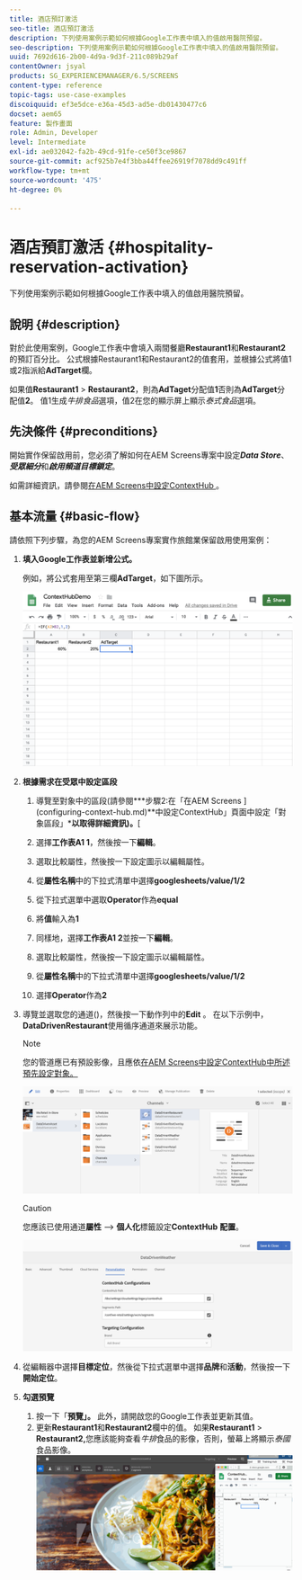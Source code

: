 ```yaml
---
title: 酒店預訂激活
seo-title: 酒店預訂激活
description: 下列使用案例示範如何根據Google工作表中填入的值啟用醫院預留。
seo-description: 下列使用案例示範如何根據Google工作表中填入的值啟用醫院預留。
uuid: 7692d616-2b00-4d9a-9d3f-211c089b29af
contentOwner: jsyal
products: SG_EXPERIENCEMANAGER/6.5/SCREENS
content-type: reference
topic-tags: use-case-examples
discoiquuid: ef3e5dce-e36a-45d3-ad5e-db01430477c6
docset: aem65
feature: 製作畫面
role: Admin, Developer
level: Intermediate
exl-id: ae032042-fa2b-49cd-91fe-ce50f3ce9867
source-git-commit: acf925b7e4f3bba44ffee26919f7078dd9c491ff
workflow-type: tm+mt
source-wordcount: '475'
ht-degree: 0%

---
```


# 酒店預訂激活 {#hospitality-reservation-activation}

下列使用案例示範如何根據Google工作表中填入的值啟用醫院預留。

## 說明 {#description}

對於此使用案例，Google工作表中會填入兩間餐廳&#x200B;**Restaurant1**&#x200B;和&#x200B;**Restaurant2**&#x200B;的預訂百分比。 公式根據Restaurant1和Restaurant2的值套用，並根據公式將值1或2指派給&#x200B;**AdTarget**&#x200B;欄。

如果值&#x200B;**Restaurant1** > **Restaurant2**，則為&#x200B;**AdTaget**&#x200B;分配值&#x200B;**1**&#x200B;否則為&#x200B;**AdTarget**&#x200B;分配值&#x200B;**2**。 值1生成&#x200B;*牛排食品*&#x200B;選項，值2在您的顯示屏上顯示&#x200B;*泰式食品*&#x200B;選項。

## 先決條件 {#preconditions}

開始實作保留啟用前，您必須了解如何在AEM Screens專案中設定&#x200B;***Data Store***、***受眾細分***&#x200B;和&#x200B;***啟用頻道目標鎖定***。

如需詳細資訊，請參閱[在AEM Screens中設定ContextHub ](configuring-context-hub.md) 。

## 基本流量 {#basic-flow}

請依照下列步驟，為您的AEM Screens專案實作旅館業保留啟用使用案例：

1. **填入Google工作表並新增公式。**

   例如，將公式套用至第三欄&#x200B;**AdTarget**，如下圖所示。

   ![screen_shot_2019-04-29at94132am](assets/screen_shot_2019-04-29at94132am.png)

1. **根據需求在受眾中設定區段**

   1. 導覽至對象中的區段(請參閱&#x200B;***步驟2:在「在AEM Screens ](configuring-context-hub.md)**中設定ContextHub」頁面中設定「對象區段」***以取得詳細資訊)。**[

   1. 選擇&#x200B;**工作表A1 1**，然後按一下&#x200B;**編輯**。

   1. 選取比較屬性，然後按一下設定圖示以編輯屬性。
   1. 從&#x200B;**屬性名稱**&#x200B;中的下拉式清單中選擇&#x200B;**googlesheets/value/1/2**

   1. 從下拉式選單中選取&#x200B;**Operator**&#x200B;作為&#x200B;**equal**

   1. 將&#x200B;**值**&#x200B;輸入為&#x200B;**1**

   1. 同樣地，選擇&#x200B;**工作表A1 2**&#x200B;並按一下&#x200B;**編輯**。

   1. 選取比較屬性，然後按一下設定圖示以編輯屬性。
   1. 從&#x200B;**屬性名稱**&#x200B;中的下拉式清單中選擇&#x200B;**googlesheets/value/1/2**

   1. 選擇&#x200B;**Operator**&#x200B;作為&#x200B;**2**

1. 導覽並選取您的通道()，然後按一下動作列中的&#x200B;**Edit** 。 在以下示例中， **DataDrivenRestaurant**&#x200B;使用循序通道來展示功能。

   >[!NOTE]
   >
   >您的管道應已有預設影像，且應依[在AEM Screens中設定ContextHub中所述預先設定對象。](configuring-context-hub.md)

   ![screen_shot_2019-05-08at14652pm](assets/screen_shot_2019-05-08at14652pm.png)

   >[!CAUTION]
   >
   >您應該已使用通道&#x200B;**屬性** —> **個人化**&#x200B;標籤設定&#x200B;**ContextHub** **配置**。

   ![screen_shot_2019-05-08at114106am](assets/screen_shot_2019-05-08at114106am.png)

1. 從編輯器中選擇&#x200B;**目標定位**，然後從下拉式選單中選擇&#x200B;**品牌**&#x200B;和&#x200B;**活動**，然後按一下&#x200B;**開始定位**。
1. **勾選預覽**

   1. 按一下「**預覽」。** 此外，請開啟您的Google工作表並更新其值。
   1. 更新&#x200B;**Restaurant1**&#x200B;和&#x200B;**Restaurant2**&#x200B;欄中的值。 如果&#x200B;**Restaurant1** > **Restaurant2,**&#x200B;您應該能夠查看&#x200B;*牛排*&#x200B;食品的影像，否則，螢幕上將顯示&#x200B;*泰國*&#x200B;食品影像。
   ![結果5](assets/result5.gif)
